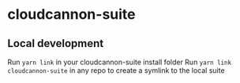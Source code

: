 # cloudcannon-suite

## Local development
Run `yarn link` in your cloudcannon-suite install folder
Run `yarn link cloudcannon-suite` in any repo to create a symlink to the local suite